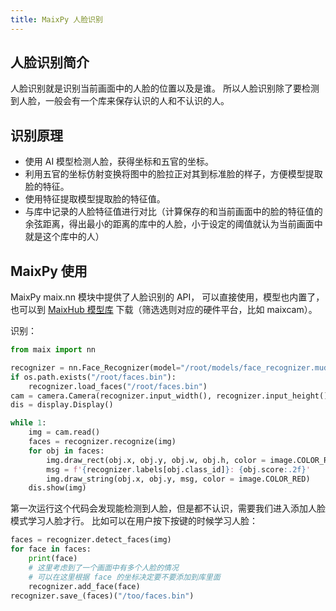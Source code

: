 ```yaml
---
title: MaixPy 人脸识别
---
```


## 人脸识别简介

人脸识别就是识别当前画面中的人脸的位置以及是谁。
所以人脸识别除了要检测到人脸，一般会有一个库来保存认识的人和不认识的人。

## 识别原理

* 使用 AI 模型检测人脸，获得坐标和五官的坐标。
* 利用五官的坐标仿射变换将图中的脸拉正对其到标准脸的样子，方便模型提取脸的特征。
* 使用特征提取模型提取脸的特征值。
* 与库中记录的人脸特征值进行对比（计算保存的和当前画面中的脸的特征值的余弦距离，得出最小的距离的库中的人脸，小于设定的阈值就认为当前画面中就是这个库中的人）


## MaixPy 使用

MaixPy maix.nn 模块中提供了人脸识别的 API， 可以直接使用，模型也内置了，也可以到 [MaixHub 模型库](https://maixhub.com/model/zoo) 下载（筛选选则对应的硬件平台，比如 maixcam）。


识别：

```python
from maix import nn

recognizer = nn.Face_Recognizer(model="/root/models/face_recognizer.mud")
if os.path.exists("/root/faces.bin"):
    recognizer.load_faces("/root/faces.bin")
cam = camera.Camera(recognizer.input_width(), recognizer.input_height(), recognizer.input_format())
dis = display.Display()

while 1:
    img = cam.read()
    faces = recognizer.recognize(img)
    for obj in faces:
        img.draw_rect(obj.x, obj.y, obj.w, obj.h, color = image.COLOR_RED)
        msg = f'{recognizer.labels[obj.class_id]}: {obj.score:.2f}'
        img.draw_string(obj.x, obj.y, msg, color = image.COLOR_RED)
    dis.show(img)
```

第一次运行这个代码会发现能检测到人脸，但是都不认识，需要我们进入添加人脸模式学习人脸才行。
比如可以在用户按下按键的时候学习人脸：
```python
faces = recognizer.detect_faces(img)
for face in faces:
    print(face)
    # 这里考虑到了一个画面中有多个人脸的情况
    # 可以在这里根据 face 的坐标决定要不要添加到库里面
    recognizer.add_face(face)
recognizer.save_(faces)("/too/faces.bin")
```




